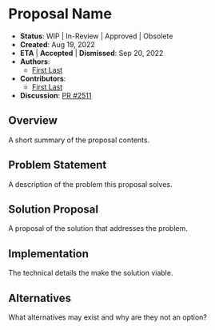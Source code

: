# Proposal Name

- **Status**: WIP | In-Review | Approved | Obsolete
- **Created**: Aug 19, 2022
- **ETA** | **Accepted** | **Dismissed**: Sep 20, 2022
- **Authors**:
  - [First Last](https://github.com/username)
- **Contributors**:
  - [First Last](https://github.com/username)
- **Discussion**: [PR #2511](https://github.com/tenzir/tenzir/pull/2511)

## Overview

A short summary of the proposal contents.

## Problem Statement

A description of the problem this proposal solves.

## Solution Proposal

A proposal of the solution that addresses the problem.

## Implementation

The technical details the make the solution viable.

## Alternatives

What alternatives may exist and why are they not an option?
